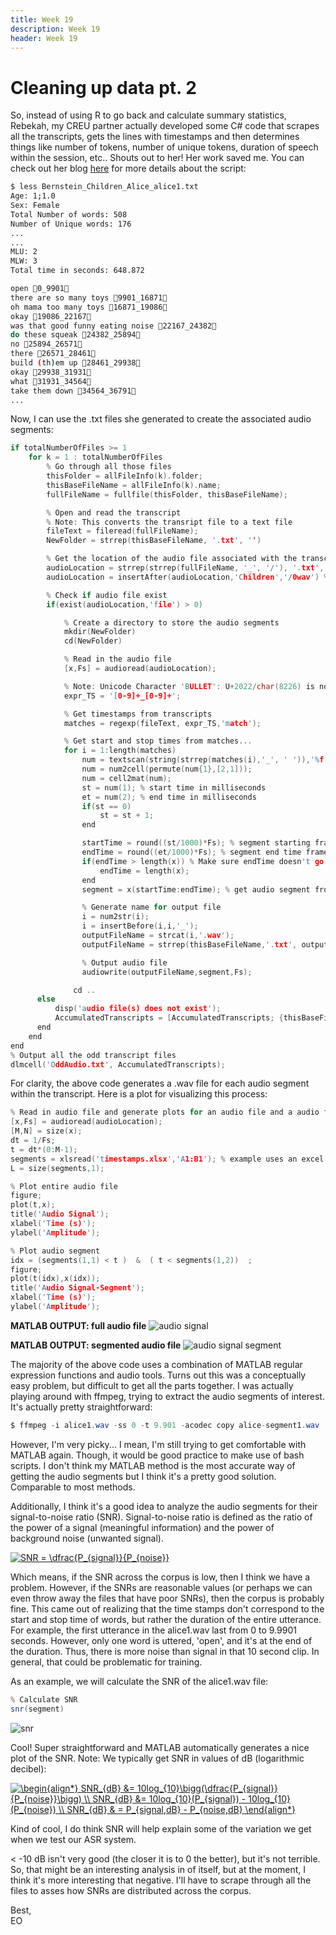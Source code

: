 ```yaml
---
title: Week 19
description: Week 19
header: Week 19
---
```


# Cleaning up data pt. 2
So, instead of using R to go back and calculate summary statistics, Rebekah, my CREU partner actually developed some C# code that scrapes all the transcripts, gets the lines with timestamps and then determines things like number of tokens, number of unique tokens, duration of speech within the session, etc.. Shouts out to her! Her work saved me. You can check out her blog [here](https:%rebekahmanweiler.wixsite.com/rebekahmanweiler/cra-w-blog) for more details about the script:

```bash
$ less Bernstein_Children_Alice_alice1.txt
Age: 1;1.0
Sex: Female
Total Number of words: 508
Number of Unique words: 176
...
...
MLU: 2
MLW: 3
Total time in seconds: 648.872

open 0_9901
there are so many toys 9901_16871
oh mama too many toys 16871_19086
okay 19086_22167
was that good funny eating noise 22167_24382
do these squeak 24382_25894
no 25894_26571
there 26571_28461
build (th)em up 28461_29938
okay 29938_31931
what 31931_34564
take them down 34564_36791
...
```

Now, I can use the .txt files she generated to create the associated audio segments:


```c
if totalNumberOfFiles >= 1
	for k = 1 : totalNumberOfFiles
		% Go through all those files
		thisFolder = allFileInfo(k).folder;
		thisBaseFileName = allFileInfo(k).name;
		fullFileName = fullfile(thisFolder, thisBaseFileName);

		% Open and read the transcript
		% Note: This converts the transript file to a text file
		fileText = fileread(fullFileName);
		NewFolder = strrep(thisBaseFileName, '.txt', '')

		% Get the location of the audio file associated with the transcript file
		audioLocation = strrep(strrep(fullFileName, '_', '/'), '.txt', '.wav');
		audioLocation = insertAfter(audioLocation,'Children','/0wav') %0wav is for folders that contain 0wav (must be manually changed atm)

		% Check if audio file exist
		if(exist(audioLocation,'file') > 0)

			% Create a directory to store the audio segments
			mkdir(NewFolder)
			cd(NewFolder)

			% Read in the audio file
			[x,Fs] = audioread(audioLocation);

			% Note: Unicode Character 'BULLET': U+2022/char(8226) is not sufficient
			expr_TS = '[0-9]+_[0-9]+';

			% Get timestamps from transcripts
			matches = regexp(fileText, expr_TS,'match');

			% Get start and stop times from matches...
			for i = 1:length(matches)
				num = textscan(string(strrep(matches(i),'_', ' ')),'%f', 'Delimiter',' ');
				num = num2cell(permute(num{1},[2,1]));
				num = cell2mat(num);
				st = num(1); % start time in milliseconds
				et = num(2); % end time in milliseconds
				if(st == 0)
					st = st + 1;           
				end

				startTime = round((st/1000)*Fs); % segment starting frame
				endTime = round((et/1000)*Fs); % segment end time frame
				if(endTime > length(x)) % Make sure endTime doesn't go over!
					endTime = length(x);
				end
				segment = x(startTime:endTime); % get audio segment from audio file

				% Generate name for output file
				i = num2str(i);
				i = insertBefore(i,i,'_');
				outputFileName = strcat(i,'.wav');
				outputFileName = strrep(thisBaseFileName,'.txt', outputFileName);

				% Output audio file
				audiowrite(outputFileName,segment,Fs);   

			  cd ..
      else
          disp('audio file(s) does not exist');
          AccumulatedTranscripts = [AccumulatedTranscripts; {thisBaseFileName}];
      end      
	end
end
% Output all the odd transcript files
dlmcell('OddAudio.txt', AccumulatedTranscripts);
```

For clarity, the above code generates a .wav file for each audio segment within the transcript.
Here is a plot for visualizing this process:

```c
% Read in audio file and generate plots for an audio file and a audio file segment
[x,Fs] = audioread(audioLocation);
[M,N] = size(x);
dt = 1/Fs;
t = dt*(0:M-1);
segments = xlsread('timestamps.xlsx','A1:B1'); % example uses an excel file that contain the timestamps
L = size(segments,1);

% Plot entire audio file
figure;
plot(t,x);
title('Audio Signal');
xlabel('Time (s)');
ylabel('Amplitude');

% Plot audio segment
idx = (segments(1,1) < t )  &  ( t < segments(1,2))  ;
figure;
plot(t(idx),x(idx));
title('Audio Signal-Segment');
xlabel('Time (s)');
ylabel('Amplitude');
```

<b>MATLAB OUTPUT: full audio file</b>
![audio signal](https://storage.googleapis.com/root-proposal-1246/CREU_DATA/week_19/audiosignal.png)

<b>MATLAB OUTPUT: segmented audio file</b>
![audio signal segment](https://storage.googleapis.com/root-proposal-1246/CREU_DATA/week_19/audiosignalsegment.png)

The majority of the above code uses a combination of MATLAB regular expression functions and audio tools. Turns out this was a conceptually easy problem, but difficult to get all the parts together. I was actually playing around with ffmpeg, trying to extract the audio segments of interest. It's actually pretty straightforward:

```java
$ ffmpeg -i alice1.wav -ss 0 -t 9.901 -acodec copy alice-segment1.wav
```
However, I'm very picky... I mean, I'm still trying to get comfortable with MATLAB again. Though, it would be good practice to make use of bash scripts. I don't think my MATLAB method is the most accurate way of getting the audio segments but I think it's a pretty good solution. Comparable to most methods.

Additionally, I think it's a good idea to analyze the audio segments for their signal-to-noise ratio (SNR). Signal-to-noise ratio is defined as the ratio of the power of a signal (meaningful information) and the power of background noise (unwanted signal).

<a href="https://www.codecogs.com/eqnedit.php?latex=SNR&space;=&space;\dfrac{P_{signal}}{P_{noise}}" target="_blank"><img src="https://latex.codecogs.com/gif.latex?SNR&space;=&space;\dfrac{P_{signal}}{P_{noise}}" title="SNR = \dfrac{P_{signal}}{P_{noise}}" /></a>

Which means, if the SNR across the corpus is low, then I think we have a problem. However, if the SNRs are reasonable values (or perhaps we can even throw away the files that have poor SNRs), then the corpus is probably fine. This came out of realizing that the time stamps don't correspond to the start and stop time of words, but rather the duration of the entire utterance. For example, the first utterance in the alice1.wav last from 0 to 9.9901 seconds. However, only one word is uttered, 'open', and it's at the end of the duration. Thus, there is more noise than signal in that 10 second clip. In general, that could be problematic for training.

As an example, we will calculate the SNR of the alice1.wav file:

```java
% Calculate SNR
snr(segment)
```

![snr](https://storage.googleapis.com/root-proposal-1246/CREU_DATA/week_19/snr.png)

Cool! Super straightforward and MATLAB automatically generates a nice plot of the SNR.
Note: We typically get SNR in values of dB (logarithmic decibel):

<a href="https://www.codecogs.com/eqnedit.php?latex=\begin{align*}&space;SNR_{dB}&space;&=&space;10log_{10}\bigg(\dfrac{P_{signal}}{P_{noise}}\bigg)&space;\\&space;SNR_{dB}&space;&=&space;10log_{10}(P_{signal})&space;-&space;10log_{10}(P_{noise})&space;\\&space;SNR_{dB}&space;&&space;=&space;P_{signal,dB}&space;-&space;P_{noise,dB}&space;\end{align*}" target="_blank"><img src="https://latex.codecogs.com/gif.latex?\begin{align*}&space;SNR_{dB}&space;&=&space;10log_{10}\bigg(\dfrac{P_{signal}}{P_{noise}}\bigg)&space;\\&space;SNR_{dB}&space;&=&space;10log_{10}(P_{signal})&space;-&space;10log_{10}(P_{noise})&space;\\&space;SNR_{dB}&space;&&space;=&space;P_{signal,dB}&space;-&space;P_{noise,dB}&space;\end{align*}" title="\begin{align*} SNR_{dB} &= 10log_{10}\bigg(\dfrac{P_{signal}}{P_{noise}}\bigg) \\ SNR_{dB} &= 10log_{10}(P_{signal}) - 10log_{10}(P_{noise}) \\ SNR_{dB} & = P_{signal,dB} - P_{noise,dB} \end{align*}" /></a>

Kind of cool, I do think SNR will help explain some of the variation we get when we test our ASR system.


< -10 dB isn't very good (the closer it is to 0 the better), but it's not terrible. So, that might be an interesting analysis in of itself, but at the moment, I think it's more interesting that negative. I'll have to scrape through all the files to asses how SNRs are distributed across the corpus.

Best, <br />
EO
